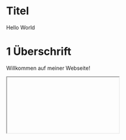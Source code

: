 # Titel


Hello World

# 1 Überschrift

Willkommen auf meiner Webseite!



<iframe>
 width="1280" height="720" src="https://www.youtube.com/embed/Hp_Eg8NMfT0" title="YouTube video player" frameborder="0" allow="accelerometer; autoplay; clipboard-write; encrypted-media; gyroscope; picture-in-picture" allowfullscreen

</iframe>
